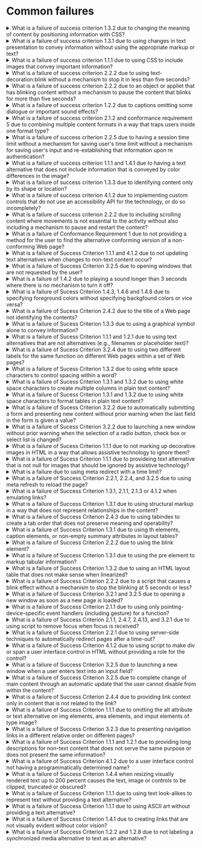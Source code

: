 # Common failures

<details>
  <summary>What is a failure of success criterion 1.3.2 due to changing the meaning of content by positioning information with CSS?</summary>

The describes the failure condition that results when CSS, rather than structural markup, is used to modify the visual layout of the content, and the modified layout changes the meaning of the content. Using the positioningproperties of CSS2, content may be displayed at any position on the user's viewport. The order in which items appear on a screen may be different than the order they are found in the source document. Assistive technologies rely on the source code or other programmatically determined order to render the content in the correct sequence. Thus, it is important not to rely on CSS to programmatically determined reading order.

**Procedure:**

1. Remove the style infromation from the document or turn off use of style sheets in the user agent.
2. Check that the reading order of the contnent is correct and the meaning of the content is preserved.

[More >>](https://www.w3.org/WAI/WCAG22/Techniques/failures/F1)

</details>

<details>
  <summary>What is a failure of success criterion 1.3.1 due to using changes in text presentation to convey information without using the appropriate markup or text?</summary>

The failure occurs when a change in the appearance of text conveys meaning without using appropriate semantic markup. This failure also applies to images of text that are not enclosed in the appropriate semantic markup.

**Procedure:**

1. For images of text:

- Check if any images of text are used to convey structural information of the document.
- Check that the proper semantic structure (e.g., HTML headings) is used with the text to convey the information.

2. For styled text that conveys information:

- Check if there is any styled text that conveys structural information.
- Check that in addition to styling, the proper semantic structure is used with the text to convey the information.

[More >>](https://www.w3.org/WAI/WCAG22/Techniques/failures/F2)

</details>

<details>
  <summary>What is a failure of success criterion 1.1.1 due to using CSS to include images that convey important information?</summary>

The CSS background image property provides a way to include images in the document with CSS without any reference in the HTML code. The CSS background-image property was designed for decorative purposes and it is not possible to associate text alternative with images that are included via CSS. Text alternatives are necessary for people who cannot see images that convey important information. Therefore, it is a failure to use this property to add images to convey important information. This failure would apply equally in a case where the background image was declared in the HTML style attribute, as well as in a case where the background image declaration was created dynamically in a client script.

**Procedure:**

1. Examine all images added to the content via CSS, HTML style attributes, or dynamically in script as background images.
2. Check that the images do not convey important information.
3. If an image does convey important information, the information is provided to assistive technologies and is also available when the CSS image is not displayed.

[More >>](https://www.w3.org/WAI/WCAG22/Techniques/failures/F3)

</details>

<details>
  <summary>What is a failure of success criterion 2.2.2 due to using text-decoration:blink without a mechanism to stop it in less than five seconds?</summary>

CSS defines the blink value for the text-decoration property. When used, it causes any text in elements with this property to blink at a predetermined rate. This cannot be interrupted by the user, nor can it be disabled as a user agent preference. The blinking continues as long as the page is displayed. Therefore, content that uses text-decoration:blink fails the Success Criterion because blinking can continue for more than five seconds.

**Procedure:**

1. Examine inline styles, internal stylesheets, and external stylesheets for the text-decoration property with a value of blink.
2. If the property is used, determine if the ID class, or element identified by selectors on which this property is defined are used in the document.

[More >>](https://www.w3.org/WAI/WCAG22/Techniques/failures/F4)

</details>

<details>
  <summary>What is a failure of success criterion 2.2.2 due to an object or appliet that has blinking content without a mechanism to pause the content that blinks for more than five seconds?</summary>

When content that is rendered by a plug-in or contained in an applet blinks, there may be no way for the user agent to pause the blinking. If neither the plug-in, applet, nor the content itself provides a mechanism to pause the content the user may not have sufficient time to read the content between blinks or it may be so distracting that the user will not be able to read other content on the page.

**Procedure:**

1. Determine if the content continues to blink for longer than 5 seconds.
2. Determine if there is a means to pause the blinking content.

[More >>](https://www.w3.org/WAI/WCAG22/Techniques/failures/F7)

</details>

<details>
  <summary>What is a failure of success criterion 1.2.2 due to captions omitting some dialogue or important sound effects?</summary>

This describes a failure condition for all techniques involving captions. If the "caption" does not include all of the dialogue (eigher verbatim or in essence) as well as all important sounds then the 'Captions' are not real captions.

**Procedure:**

1. View the material with captioning turned on.
2. Check that all dialogue is accompanied by a caption.
3. Check that all important sounds are captioned.

[More >>](https://www.w3.org/WAI/WCAG22/Techniques/failures/F8)

</details>

<details>
  <summary>What is a failure of success criterion 2.1.2 and conformance requirement 5 due to combining multiple content formats in a way that traps users inside one format type?</summary>

When content includes miltiple formats, one or more user agent or plug-ins are often needed in order to successfully present the content to users. For example, a page that includes HTML, SVG, SMIL and XFroms may require a browser to load as many as three different plug-ins in order for a user to successfully interact with the content. Some plug-ins create a common situation in which the keyboard focus can become "stuck" in a plug-in, leaving a keyboard-only user with no way to return to the other content.

**Procedure:**

1. Using a keyboard, navigate through the content.
2. Check to see that the keyboard focus is not "trapped" and it is possible to move keyboard focus out of the plug-in content without closing the user agent or restarting the system.

[More >>](https://www.w3.org/WAI/WCAG22/Techniques/failures/F10)

</details>

<details>
  <summary>What is a failure of success criterion 2.2.5 due to having a session time limit without a mechanism for saving user's time limit without a mechanism for saving user's input and re-establishing that information upon re authentication?</summary>

Web servers that require user authentication usually have a session mechanism in which a session times out after a period of inactivity from the user. This is sometimes done for security reasons, to protect users who are assumed to have left their computer expsed in a state where someone could do something harmful to them such as transfer bank funds or make an unauthorized purchase. Users with disabilities may actually still be working to complete the form as it may take them longer to complete the form than would normally be expected Upon re-authentication, if the state of users' sessions are not restored, including all data that had been previously entered into the form, they will have to start over. And for these users, it is likely that the session will time out again before they can complete the form. This sets up a situation where a user who needs more time to complete the form can never complete it.

**Procedure:**

1. Provide user input as required but allow the session to time out, then submit the form.
2. When requested, re-authenticate with the server.
3. Determine if the function is performed using the previously submitted data.

[More >>](https://www.w3.org/WAI/WCAG22/Techniques/failures/F12)

</details>

<details>
  <summary>What is a failure of success criterion 1.1.1 and 1.4.1 due to having a text alternative that does not include information that is conveyed by color differences in the image?</summary>

The objective of this technique is to describe the failure that occurs when an image uses color differences to convey information, but the text alternative for the image does not convey that information. This can cause problems for people who are blind or colorblind because they will not be able to perceive the information conveyed by the color differences.

**Procedure:**

1. Check that the information conveyed by color differences is not included in the text alternative for the image.

[More >>](https://www.w3.org/WAI/WCAG22/Techniques/failures/F13)

</details>

<details>
  <summary>What is a failure of success criterion 1.3.3 due to identifying content only by its shape or location?</summary>

The objective of this technique is to show how indentifying content only by its visual shape or location makes content difficult to understand and operate. When only visual identification or location is used, users with visual disabilities may find it difficult to locate content since they cannot see the screen or may perceive only a small portion of the screen at one time. Also, location of content can vary if page layout varies due to variations in font, window, or screen size.

**Procedure:**

1. Examine the Web page for textual references to content within the Web page.
2. Check that the references do not rely on only the visual shape or location of the content.

[More >>](https://www.w3.org/WAI/WCAG22/Techniques/failures/F14)

</details>

<details>
  <summary>What is a failure of success criterion 4.1.2 due to implementing custom controls that do not use an accessibility API for the technology, or do so incompletely?</summary>

When standard controls from accessible technologies are used, they usually are programmed in a way that uses and supports the accessibility API. However, when custom controls are created, it is up to the control's author to ensure that the control is correctly exposed to users via the platform's accessibility API. If this is not done, then assistive technologies will not be able to understand what the control is or how to operate it or may not even know of its existence.

**Procedure:**

1. Using the accessibility checker for the technology (or if that is not available, inspect the code using a browser's developer tools, or test with an assistive technology), check the controls to see if they support the accessibility API.

[More >>](https://www.w3.org/WAI/WCAG22/Techniques/failures/F15)

</details>

<details>
  <summary>What is a failure of success criterion 2.2.2 due to including scrolling content where movements is not essential to the activity without also including a mechanism to pause and restart the content?</summary>

In this failure technique, there is moving or scrolling content that cannot be paused and resumed by users. In this case, some users with low vision or congnitive disabilities will not be able to perceive the content.

**Procedure:**

1. Check that a mechanism is provided in the Web page or user agent to pause moving or scrolling content.
2. Use the puse mechanism to pause the moving or scrolling content.
3. Check that the moving or scrolling has stopped and does not restart by itself.
4. Check that a mechanism is provided in the Web page or user agent to restart the paused content.
5. Use the restart mechanism provided to restart the moving content.
6. Check that the movement or scrolling has resumed from the point where it was stopped.

[More >>](https://www.w3.org/WAI/WCAG22/Techniques/failures/F16)

</details>

<details>
  <summary>What is a failure of Conformance Requirement 1 due to not providing a method for the user to find the alternative conforming version of a non-conforming Web page?</summary>

This failure technique describes the situation in which an alternate, conforming version of the content is provided, but there is no direct way for a user to tell that it is available or where to find it. Such content fails the Success Criterion because the user cannot find the conforming version.

**Procedure:**

1. Identify a nonconforming page that has an alternative conforming version.
2. Determine if the nonconforming page provides a link to the conforming version.

[More >>](https://www.w3.org/WAI/WCAG22/Techniques/failures/F19)

</details>

<details>
  <summary>What is a failure of Success Criterion 1.1.1 and 4.1.2 due to not updating text alternatives when changes to non-text content occur?</summary>

This objective of this failure conditions is to address situations where the non-text content is updated, but the text alternative is not updated at the same time. If the text in the text alternative cannot still be used in place of the non-text content without losing information or function, then it fails because it is no longer a text alternative for the non-text content.

**Procedure:**

1. Check each text alternative to see if it is describing content other than the currently displayed non text content.

[More >>](https://www.w3.org/WAI/WCAG22/Techniques/failures/F20)

</details>

<details>
  <summary>What is a failure of Success Criterion 3.2.5 due to opening windows that are not requested by the user?</summary>

Failure due to opening new windows when the user does not expect them. New windows take the focus away from what the user is reading or doing. This is fine when the user has intacted with a piece of User Interface and expects to get a new window, such as an options dialogue. The failure comes when pop-ups appear unexpectedly.

**Procedure:**

1. Load the Web page.
2. Check if new (additional) windows open.
3. Find every actionalbe lement, such as links and buttons, in the Web page.
4. Activate each element.
5. Check if activation the element opens a new window.
6. Check if elements that open new windows have associated text saying that will happen. The text can be displayed in the link, or available through a hidden association such as an HTML title attribute.

[More >>](https://www.w3.org/WAI/WCAG22/Techniques/failures/F22)

</details>

<details>
  <summary>What is a failure of 1.4.2 due to playing a sound longer than 3 seconds where there is no mechanism to turn it off?</summary>

This describes a failure condition for Success Criteria involving sound. If sound does not turn off automatically within 3 seconds and there is no way to turn the sound off, independently from the overall system volume level, then Success Criterion 1.4.2 would not be met. The sound would fall within this failure condition.

**Procedure:**

1. Check tat there is a mechanism, independent from the overall system volume control, to turn off any sound that plays automatically for more than three seconds.

[More >>](https://www.w3.org/WAI/WCAG22/Techniques/failures/F23)

</details>

<details>
  <summary>What is a failure of Sucess Criterion 1.4.3, 1.4.6 and 1.4.8 due to specifying foreground colors without specifying backgfound colors or vice versa?</summary>

Users with vision loss or congnitive, language and learning challenges often prefer specific foreground and background color combinations. In some cases, individuals with low vision will find it much easier to see a Web page that has white text on a back background, and they may have set their user agent to present this contrast. Many user agent make it possible for users to choose apreference about the foreground or background colors they would like to see without overriding all author-specified styles. This makes it possible for users to view pages where colors have not been specified by the author in their preferred color combination.

**Procedure:**

1. Examine the code of the Web page.
2. Check to see if an author-specified foreground color is present.
3. Check to see if an author-specified background color is present.

[More >>](https://www.w3.org/WAI/WCAG22/Techniques/failures/F24)

</details>

<details>
  <summary>What is a failure of Sucess Criterion 2.4.2 due to the title of a Web page not identifying the contents?</summary>

This describes a failure condition when the Web page has a title, but the title does not identify the contents or purpose of the Web page.

**Procedure:**

1. Check whether the title of each Web page identifies the contents or purpose of the Web page.

[More >>](https://www.w3.org/WAI/WCAG22/Techniques/failures/F25)

</details>

<details>
  <summary>What is a failure of Sucess Criterion 1.3.3 due to using a graphical symbol alone to convey information?</summary>

The objective of this technique is to show how using a graphical symbol to convey information can make content difficult to comprehend. A graphical symbol may be an image, an image of text or a pictorial or decorative character symbol which imparts information nonverbally. Examples of graphical symbols include an image of a red circle with a line through it a 'smiley' face, or a glyph which represents a check mark, arrow, or other symbol but is not the character with that meaning.

**Procedure:**

1. Check whether there are other means to determine the information conveyed by the non-text marks.

[More >>](https://www.w3.org/WAI/WCAG22/Techniques/failures/F26)

</details>

<details>
  <summary>What is a failure of Sucess Criterion 1.1.1 and 1.2.1 due to using text alternatives that are not alternatives (e.g., filenames or placeholder text)?</summary>

This describes a failure condition for all techniques involving text alternatives. If the text in the "text alternative" connot be used in place of the non-text content without losing information or function then alternative to the non-text content.

**Procedure:**

1. Check each text alternative to see if it is not actually a text alternative for the non-text content.

[More >>](https://www.w3.org/WAI/WCAG22/Techniques/failures/F30)

</details>

<details>
  <summary>What is a failure of Sucess Criterion 3.2.4 due to using two different labels for the same function on different Web pages within a set of Web pages?</summary>

Components that have the same function in different Web pages are more easily recognized if they are labeled consistently. If the naming is not consistent, some users may get confused.

**Procedure:**

1. In a set of Web pages, find components with the same function that are repeated in miltiple Web pages.
2. For each component with the same function found in step #1, check that the naming is consistent.

[More >>](https://www.w3.org/WAI/WCAG22/Techniques/failures/F31)

</details>

<details>
  <summary>What is a failure of Sucess Criterion 1.3.2 due to using white space characters to control spacing within a word?</summary>

The objective of this technique is to describe how using white space characters, such as space, tab, line break, or carriage return, to format individual words visually can be a failure to present meaningful sequences properly. When blank caracters are inserted to control letter spacing within a word, they may change the interpretation of the word or cause it not to be programmatically recognized as a single word.

**Procedure:**

1. Check wheter any words in the text of the content contain white space characters.

[More >>](https://www.w3.org/WAI/WCAG22/Techniques/failures/F32)

</details>

<details>
  <summary>What is a failure of Sucess Criterion 1.3.1 and 1.3.2 due to using white space characters to create multiple columns in plain text content?</summary>

The objective of this technique is to describe how using white space characters, such as space, tab, line break, or carriage return, to format columns of data in text content is a failure to use structure properly. Assistive technologies will interpret content in the reading order of the current language. Using white space characters to create multiple columns does not provide the information in a natural reading order. Thus, the assistive technology user will not be presented with the information in an understandable manner.

**Procedure:**

1. Examine the document for data or information presented in columnar format.
2. Check whether the columns are created using white space characters to lay out the information.

[More >>](https://www.w3.org/WAI/WCAG22/Techniques/failures/F33)

</details>

<details>
  <summary>What is a failure of Sucess Criterion 1.3.1 and 1.3.2 due to using white space characters to format tables in plain text content?</summary>

The objective of this technique is to describe how using white space characters, such as space, tab, line break, or carriage return, to format tables in text content is a failure to use structure properly. When tables are created in this manner there is no way to indicate that a cell is intended to be a header cell, no way to associate the table header cells with the table data cells, or to navigate directly to a particular cell in a table.

**Procedure:**

1. Examine the document for visually formatted tables.
2. Check whether the tables are created using white space characters to layout the tabular data.

[More >>](https://www.w3.org/WAI/WCAG22/Techniques/failures/F34)

</details>

<details>
  <summary>What is a failure of Sucess Criterion 3.2.2 due to automatically submitting a form and presenting new content without prior warning when the last field in the form is given a value?</summary>

Forms are frequently designed so that they submit automatically when the user has filled in all the fields, or when focus leaves the last field. There are two problems with this approach. First is that a disabled user who needs more context may move focus away from the field to the directions on how to fill in the form, or to other text, accidentally submitting the form. The other is that, with some form elements, the value of the field changes as each item is navigated with the keyboard again accidentally submitting the form. It is better to rely on the standard form behavior of the submit button and enter key.

**Procedure:**

1. Enter data in all fields on page starting at top.
2. Enter data in last fields and exit from it (tab out of it).
3. Check whether leaving the last field causes change of context.

[More >>](https://www.w3.org/WAI/WCAG22/Techniques/failures/F36)

</details>

<details>
  <summary>What is a failure of Sucess Criterion 3.2.2 due to launching a new window without prior warning when the selection of a radio button, check box or select list is changed?</summary>

This document describes a failure that occurs when changing the selection of a radio button, a check box or an item in a select list causes a new window to open. It is possible to use scription to create an input element that causes a change of context when the element is selected. Developers can instead use a sumbit button or clearly indicate the expected action.

**Procedure:**

1. Find each form in a page.
2. For each form control that is a radio button, check box or an item in a select list, check if changing the selection of the control launches a new window.
3. For each new window resulting from step 2, check if the user is warned in advance.

[More >>](https://www.w3.org/WAI/WCAG22/Techniques/failures/F37)

</details>

<details>
  <summary>What is a failure of Sucess Criterion 1.1.1 due to not marking up decorative images in HTML in a way that allows assistive technology to ignore them?</summary>

This describes a failure condition for text alternatives for images that should be ignored by AT. If there is no alte attribute at all assistive technologies are not able to ignore the non-text content. The alt attribute must be provided and have a null value to avoid a failure of this Success criterion.

**Procedure:**

1. Check whether the element has no role attribute or has a role attribute value that is not presentation.
2. Check whether the lement has no alt attribute or has an alt attribute with a value that is not null.

[More >>](https://www.w3.org/WAI/WCAG22/Techniques/failures/F38)

</details>

<details>
  <summary>What is a failure of Sucess Criterion 1.1.1 due to provideing text alternative that is not null for images that should be ignored by assistive technology?</summary>

This texhnique describes a failure condition for images that should be ignored by assistive technologies. A text alternative for an image should convey the meaning of the image. When an image is used for decoration, spacing or other purpose that is not part of the meaningful content in the page then the image has no meaning and should be ignored by assistive technologies.

**Procedure:**

1. Identify and img elements that are used for decoration, spacing or other purpose that is not part of the meaningful content in the page.
2. Check that the alt attribute for these elements is null.

[More >>](https://www.w3.org/WAI/WCAG22/Techniques/failures/F39)

</details>

<details>
  <summary>What is a failure due to using meta redirect with a time limit?</summary>

Meta http-equiv content="{time} url=..." is often used to automatically redirect users. When occurs after a time delay, it is an unexpected change of context that may interrupt the user.

**Procedure:**

1. Check that the numerical value for seconds until refresh in the content attribute is present.
2. Check that the numerical value for seconds until refresh in the content attribute is less than one or greater than 72,000.
3. Check if the page qualifies for Real-time or Essential Exceptions in Success Criterion 2.2.1 Timing Adjustable.
4. Check if the user is provided an opportunity to turn off, extend, or adjust the timing of the page refresh.
5. Check if the page does not redirect after the duration specified in the content attribute.

[More >>](https://www.w3.org/WAI/WCAG22/Techniques/failures/F40)

</details>

<details>
  <summary>What is a failure of Success Criterion 2.2.1, 2.2.4, and 3.2.5 due to using meta refresh to reload the page?</summary>

Meta http-equiv of refresh is often used to periodically refresh pages or to redirect users to another page. If the time interval is too short, and there is no way to turn auto-refresh off, people who are blind will not have enough time to make their screen readers read the page before the page refreshes unexpectedly and causes the screen reader to begin reading at the top. Sighted users may also be disoriented by the unexpected refresh.

**Procedure:**

1. Check that the numerical value for seconds until refresh in the content attribute is present.
2. Check that the numerical value for seconds until refresh in the content attribute is less than one or greater than 72,000.
3. Check if the page qualifies for Real-time or Essential Exceptions in Success Criterion 2.2.1 Timing Adjustable.
4. Check if the user is provided an opportunity to turn off, extend, or adjust the timing of the page refresh.
5. Check if the page does not redirect after the duration specified in the content attribute.

[More >>](https://www.w3.org/WAI/WCAG22/Techniques/failures/F41)

</details>

<details>
  <summary>What is a failure of Success Criterion 1.3.1, 2.1.1, 2.1.3 or 4.1.2 when emulating links?</summary>

This failure occurs when JavaScript event handlers are attached to elements to emulate links. A link created in this manner cannot be tabbed to from the keyboard and does not gain keyboard focus like other controls and/or links. If scripting events are used to emulate links, user agents including assistive technology may not be able to identify the links in the content as links. They may be recognized as interactive controls but still not recognized as links. Such elements do not appear in the links list generated by user agents or assistive technology.

**Procedure:**

1. Check if the programmatically determined role of the element is "link".
2. Check if the emulated link can be activated using the keyboard.

[More >>](https://www.w3.org/WAI/WCAG22/Techniques/failures/F42)

</details>

<details>
  <summary>What is a failure of Success Criterion 1.3.1 due to using structural markup in a way that does not represent relationships in the content?</summary>

This objective of this technique is to describe a failure that occurs when structural markup is used to achive a presentational effect, but indicates relationships that do not exist in the content. This is disorienting to users who are depending on those relationships to navigate the content or to understand the relationship of one piece of the content to another. Note that the structural markup such as `<th>` or `<caption>` elements.

**Procedure:**

1. Check that the element's semantic meaning is exposed to assistive technology and appropriate for the content of the element.

[More >>](https://www.w3.org/WAI/WCAG22/Techniques/failures/F43)

</details>

<details>
  <summary>What is a failure of Success Criterion 2.4.3 due to using tabindex to create a tab order that does not preserve meaning and operability?</summary>

One of the most common causes of this failure occurs when editing a page where tabindex has been used. It is easy for the tab order and the content order to fall out of correspondence when the content is edited but the tabindex attributes are not updated to reflect the changes to the content.

**Procedure:**

1. If tabindex is used, check that the tab order specified by the tabindex attributes follows relationships in the content.

[More >>](https://www.w3.org/WAI/WCAG22/Techniques/failures/F44)

</details>

<details>
  <summary>What is a failure of Success Criterion 1.3.1 due to using th elements, caption elements, or non-empty summary attributes in layout tables?</summary>

The objective of this technique is to describe a failure that occurs when a table used only for layout includes either th elements, a summary attribute, or a caption element. This is a failure because it uses structural (or semantic) markup only for presentation. The intent of the HTML table elements is to present data.

**Procedure:**

1. Examine the source code of the HTML or XHTML document for the table element.
2. If the table is used only to visually lay out elements within the content.

- Check that the table does not contain any th elements.
- Check that the table element does not contain a non-empty summary attribute.
- Check tat the table element does not contain a caption element.

[More >>](https://www.w3.org/WAI/WCAG22/Techniques/failures/F46)

</details>

<details>
  <summary>What is a failure of Success Criterion 2.2.2 due to using the blink element?</summary>

The blink element, while not part of the official HTML specification, is supported by many user agents. It causes any text inside the element to blink at a predetermined rate. This cannot be interrupted by the user, nor can it be disabled as a preference. The blinking continues as long as the page is displayed. Therefore, content that uses blink fails the Success Criterion because blinking can continue for more than three seconds.

**Procedure:**

1. Examine code for the presence of the blink element.

[More >>](https://www.w3.org/WAI/WCAG22/Techniques/failures/F47)

</details>

<details>
  <summary>What is a failure of Success Criterion 1.3.1 due to using the pre element to markup tabular information?</summary>

This document describes a failure caused by use of the HTML pre element to markup tabular information. The pre element preserves only visual formatting. If the pre element is used to markup tabular information, the visually inmpied logical relationships between the table cells and the headers are lost if the user cannot see the screen or if the visual presentation changes significantly.

**Procedure:**

1. Check to see if the pre element is used.
2. For each occurrence of the pre element, check whether the enclosed information is tabular.

[More >>](https://www.w3.org/WAI/WCAG22/Techniques/failures/F48)

</details>

<details>
  <summary>What is a failure of Success Criterion 1.3.2 due to using an HTML layout table that does not make sense when linearized?</summary>

This failure occurs when a meaningful sequence of content conveyed through presentation is lost because HTML tables used to control the visual placement of the content do not 'linerize' correctly. Tables present content in two visual dimensions, horizontal and vertical. However, screen readers present this two-dimensional content in linear order of the content in the source, beginning with the first cell in the first row and ending with the last cell in the last row. The screen reader reads the table from top to bottom, reading the entire contents of each row before moving to the next row. The completer content of each cell in each row is spoken - including the complete content of any table nested within a cell. This is called linearization.

**Procedure:**

1. Linearize the content in either of the following ways:

- Present the content in source code order;
- Remove the table markup from around the content.

2. Check that the linear reading order matches any meaningful sequence conveyed through presentation.

[More >>](https://www.w3.org/WAI/WCAG22/Techniques/failures/F49)

</details>

<details>
  <summary>What is a failure of Success Criterion 2.2.2 due to a script that causes a blink effect without a mechanism to stop the blinking at 5 seconds or less?</summary>

Scripts can be used to blink content by toggling at 5 seconds or earlier. See using scripts to control blinking and stop it in five seconds or less for information about how to modify the technique to stop the blinking.

**Procedure:**

1. Determine if the blinking stops in 5 seconds or less.

[More >>](https://www.w3.org/WAI/WCAG22/Techniques/failures/F50)

</details>

<details>
  <summary>What is a failure of Success Criterion 3.2.1 and 3.2.5 due to opening a new window as soon as a new page is loaded?</summary>

Some Web sites open a new window when a page is loaded, to advertise a product or service. The objective of this technique is to ensure that pages do not disorient users by opening up one or more new windows that automatically attain focus as soon as a page is loaded.

**Procedure:**

1. Load a new page.
2. Check to see whether a new window has been opened as a result of loading the new page.
3. Check to see whether the new window is automatically given focus.

[More >>](https://www.w3.org/WAI/WCAG22/Techniques/failures/F52)

</details>

<details>
  <summary>What is a failure of Success Criterion 2.1.1 due to using only pointing-device-specific event handlers (including gesture) for a function?</summary>

Some Web sites open a new window when a page is loaded, to advertise a product or service. The objective of this technique is to ensure that pages do not disorient users by opening up one or more new windows that automatically attain focus as soon as a page is loaded.

**Procedure:**

1. Check to see whether pointing-device-specific event handlers are the only means to invoke scription functions.
2. Check if the function being invoked requires input information about a specific path for a pointing device.

[More >>](https://www.w3.org/WAI/WCAG22/Techniques/failures/F54)

</details>

<details>
  <summary>What is a failure of Success Criterion 2.1.1, 2.4.7, 2.4.13, and 3.2.1 due to using script to remove focus when focus is received?</summary>

Content that normally receives focus when the content is accessed by keyboard may have this focus removed by scripting. This is sometimes done when designer considers the system focus indicator to be unsightly. However, the system focus indicator is an important part of accessibility for keyboard users. In addition, this practice removes focus from the content entirely, which means that the content can only be operated by a pointing device such as a mouse.

**Procedure:**

1. Use the keyboard to verify that you can get to all interactive elements using the keyboard.
2. Check that when focus is placed on each element, focus remains there until user moves it.

[More >>](https://www.w3.org/WAI/WCAG22/Techniques/failures/F55)

</details>

<details>
  <summary>What is a failure of Success Criterion 2.2.1 due to using server-side techniques to automatically redirect pages after a time-out?</summary>

Sever-side scripting languages allow developers to set the non-standard HTTP header "Refresh" with a time-out (in seconds) and a URI to which the browser is redirected after the specified time-out. If the time interval is too short, people who are blind will not have enough time to make their screen readers read the page before the page refreshes unexpectedly and causes the screen reader to begin reading at the top. Sighted users may also be disoriented by the unexpected refresh.

**Procedure:**

1. Check to see if the web page automatically redirects to another page after some period of time without the user taking any action.
2. Check if the page qualifies for Real-time or Essential Exceptions in Success Criterion 2.2.1 Timing Adjustable.
3. Check if the user is provided an opportunity to turn off, extend, or adjust the timing of the page refresh.

[More >>](https://www.w3.org/WAI/WCAG22/Techniques/failures/F58)

</details>

<details>
  <summary>What is a failure of Success Criterion 4.1.2 due to using script to make div or span a user interface control in HTML without providing a role for the control?</summary>

This failure domonstrates how using generic HTML elements to create user interface controls can make the controls inaccessible to assistive technology. Assistive technologies rely on knowledge of the role and current state of a component in order to provide that information to the user. Many HTML elements have well defined roles, such as links, buttons, text fields, etc. Generic elemetns such as div and span do not have any predefined roles. When these generic elements are used to create user interface controls in HTLM the assistive tehcnology may not have the necessary information to describe nad interact with the control.

**Procedure:**

1. Examine the parsed source code for elements which have event handlers assigned within the mark-up or via scripting (indicating that the element is a user interface cntrol).
2. Check if the role of the control is already defined natively in the mark up language.
3. Check if another valid method, such as the assignment of a fitting WAI-ARIA role, has been used to define the role of the control.

[More >>](https://www.w3.org/WAI/WCAG22/Techniques/failures/F59)

</details>

<details>
  <summary>What is a failure of Success Criterion 3.2.5 due to launching a new window when a user enters text into an input field?</summary>

It describes a failure that occurs when a new window is created in response to a user filling in a text field for other than error reporting.

**Procedure:**

1. Find all text input form fields.
2. Change the value in each form field.
3. Check if new windows open.
4. For any new windows that open, check if they contain an error message and a button that closes the window returning focus to the initiating form element.

[More >>](https://www.w3.org/WAI/WCAG22/Techniques/failures/F60)

</details>

<details>
  <summary>What is a failure of Success Criterion 3.2.5 due to complete change of main content through an automatic update that the user cannot disable from within the content?</summary>

It describes a failure that occurs when the content in the main viewport is automatically updated, and there is no option for a user to disable this behavior.

**Procedure:**

1. Open the source code in an appropriate editing tool.
2. Examine the source code thoroughly.
3. Confirm that content is dynamically generated or the code will trigger a change of context for the viewport on an event or after a time period.
4. Confirm that there does not exist an approproate mechanism for users to disable this behavior.

[More >>](https://www.w3.org/WAI/WCAG22/Techniques/failures/F61)

</details>

<details>
  <summary>What is a failure of Success Criterion 2.4.4 due to providing link context only in content that is not related to the link?</summary>

This describes a failure condition when the context needed for understanding the purpose of a link is located in content that is not programmatically determined link context.

**Procedure:**

1. Check whether the context is contained in the same sentence, paragraph, list item, table cell, or associated table headers.
2. Check wheter the link context can be programmatically determined in some other way, for example by using a WAI-ARIA property such as aria-label, aria-labelledby or aria-describedby on the link to provide sufficient context.

[More >>](https://www.w3.org/WAI/WCAG22/Techniques/failures/F63)

</details>

<details>
  <summary>What is a failure of Success Criterion 1.1.1 due to omitting the alt attribute or text alternative on img elements, area elements, and imput elements of type image?</summary>

This describes a failure condition for text alternatives on images. If there is no source of text to provide an alternative for the image then assistive technologies are not able to identify the image or to convey its purpose to the user. The alt attribute continues to be the preferred way to provide alternative text for images. Appropriate WAI-ARIA attrubutes may be used to provide alternative text as logn as they are accessibility supported.

**Procedure:**

1. Check if the alt attribute is present.
2. Check if aria-labelledby is accessibility supported.
3. Check if the aria-label attribute is present AND check if aria-label is accessibility supported.
4. Check if the title attribute is present AND check if titile is accessibility supported.

[More >>](https://www.w3.org/WAI/WCAG22/Techniques/failures/F65)

</details>

<details>
  <summary>What is a failure of Success Criterion 3.2.3 due to presenting navigation links in a different relative order on different pages?</summary>

This describes a failure condition for all techniques involving naviagtion mechanisms that are repeated on multiple Web pages within a set of Web pages (Success Criterion 3.2.3). If the mechanism presents the order of links in a different order on two or more pages, then the failure is triggered.

**Procedure:**

1. Check to see if a navigation mechanism is being used on more than one Web page.
2. Check the default presentation of the navigation mechanism on each page to see if the list of links are in the same relative order on each Web page.

[More >>](https://www.w3.org/WAI/WCAG22/Techniques/failures/F66)

</details>

<details>
  <summary>What is a failure of Success Criterion 1.1.1 and 1.2.1 due to providing long descriptions for non-text content that does not serve the same purpose or does not present the same information?</summary>

The objective of this technique is to describe the failure that occurs when the long description for non-text content does not serve the same purpose or does not present the same information as the non-text content. This can cause problems for people who cannot interpret the non-text content because they rely on the long description to provide the necessary information conveyed by the non-text content. Without a long description that provides complete infromation, a person may not be able to comprehend or interact with the Web page.

**Procedure:**

1. Check that the long description serves the same purpose or presents the same information as the non-text content.

[More >>](https://www.w3.org/WAI/WCAG22/Techniques/failures/F67)

</details>

<details>
  <summary>What is a failure of Success Criterion 4.1.2 due to a user interface control not having a programmatically determined name?</summary>

This failure describes a problem that occurs when a form control does not have a name exposed to assistive technologies. The result is that some users will not be able to identify the purpose of the form control. The name can be provided in multiple ways, including the label element. Other options include use of the title attribute and aria-label which are used to directly provide text that is used for the accessibility name or aria-labelledby which indicates an association with but in certain situations may require use of label, title aria-label, or aria-labelledby.

**Procedure:**

Check that each element has a programmatically determined name using one of the following ways:

1. the text label or labels are programmatically associated with the control element via the aria-labelledby attribute.
2. the control is programmatically determined through the value of its aria-label attribute.
3. the text label is contained in a label element that is correctly associated to the respective input element via the label's for attribute.
4. the control is contained within a label element that also contains the label text.
5. the contrlo is an input of type image and the alt attribute provides a text label.
6. the control is programmatically determined through the value of title attribute.

[More >>](https://www.w3.org/WAI/WCAG22/Techniques/failures/F68)

</details>

<details>
  <summary>What is a failure of Success Criterion 1.4.4 when resizing visually rendered text up to 200 percent causes the text, image or controls to be clipped, truncated or obscured?</summary>

The objective of this failure condition is to describe a problem that occurs when changing the size of text causes text to be clipped, truncated, or obscured, so that it is no longer available to the user. In general, this failure occurs when there is no way for a user agent's layout engine to honor all the layout hints in the HTML at the new font size.

**Procedure:**

1. Increase the text size of the content by 200%;
2. Check that no text is clipped, truncated or obscured.

[More >>](https://www.w3.org/WAI/WCAG22/Techniques/failures/F69)

</details>

<details>
  <summary>What is a failure of Success Criterion 1.1.1 due to using text look-alikes to represent text without providing a text alternative?</summary>

The objective of this failure condition is to avoid substituting characters whose glyphs look similar to the intended character, for that intended character. The Unicode character set defines thousands of characters, covering dozens of writing systems. While the glyphs for some of these characters may look like the glyphs for other characters in visual presentation, they are not processed the same by text-to-speech tools.

**Procedure:**

1. Check the characters or character entities used to represent text.
2. If the characters used do not match teh appropriate characters for the displayed glyphs in the human language of the content, then look-alike glyphs are being used.

[More >>](https://www.w3.org/WAI/WCAG22/Techniques/failures/F71)

</details>

<details>
  <summary>What is a failure of Success Criterion 1.1.1 due to using ASCII art without providing a text alternative?</summary>

The objective of this failure condition is to avoid the use ASCII art when a text alternative is not provided. Although ASCII art is implemented as a character string, its meaning comes from the pattern of glyphs formed by a visual presentation of that string, not from the text itself. Therefore ASCII art is non-text content and requires a text alternative. Text alternatives, or links to them, should be placed near the ASCII art in order to be associated with it.

**Procedure:**

1. Access a page with ASCII art.
2. For each instance of ASCII art, check that it has a text alternative.

[More >>](https://www.w3.org/WAI/WCAG22/Techniques/failures/F72)

</details>

<details>
  <summary>What is a failure of Success Criterion 1.4.1 due to creating links that are not visually evident without color vision?</summary>

The objective of this failure condition is to avoid in which people who cannot perceive color differences cannot identify links. Link underlines or some other non-color visual distinction are required.

**Procedure:**

1. Check that each link in the page that is identifiable by color (hue) is visually identifiable via some other means (e.g., underlined, bolded, italicized, sufficient difference in lightness, etc).

[More >>](https://www.w3.org/WAI/WCAG22/Techniques/failures/F73)

</details>

<details>
  <summary>What is a failure of Success Criterion 1.2.2 and 1.2.8 due to not labeling a synchronized media alternative to text as an alternative?</summary>

The objective of this failure is to avoid situations in which synchromized media alternatives are not labeled with the text for which they are alternatives. Synchronized media alternatives provide enhanced access to users for whom synchromized media is a more effective format than text. Since they are alternatives to text, they do not need themselves to have redundant text alternatives. However, they need to be clearly labeled with the text for which they substitute, so users can find them and so users who normally expect text alternatives to synchronized media know not to look for them.

**Procedure:**

1. Check pages that provide synchromized media alternatives to text.
2. Check that synchromized media is clearly labeled with the text for which it is an alternative.

[More >>](https://www.w3.org/WAI/WCAG22/Techniques/failures/F74)

</details>
